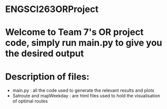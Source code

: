 # ENGSCI263ORProject

# Welcome to Team 7's OR project code, simply run main.py to give you the desired output
# Description of files:
- main.py : all the code used to generate the relevant results and plots
- Satroute and mapWeekday : are html files used to hold the visualisation of optimal routes
